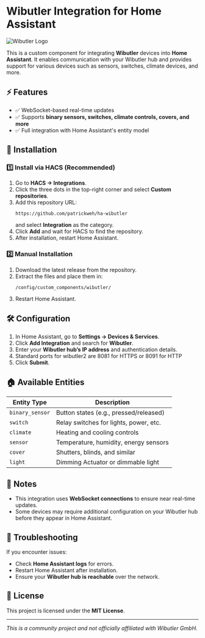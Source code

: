 # Wibutler Integration for Home Assistant

![Wibutler Logo](https://raw.githubusercontent.com/patrickweh/ha-wibutler/main/custom_components/wibutler/logo.png)

This is a custom component for integrating **Wibutler** devices into **Home Assistant**. It enables communication with your Wibutler hub and provides support for various devices such as sensors, switches, climate devices, and more.

## ⚡ Features
- ✅ WebSocket-based real-time updates
- ✅ Supports **binary sensors, switches, climate controls, covers, and more**
- ✅ Full integration with Home Assistant's entity model

## 🚀 Installation

### **1️⃣ Install via HACS (Recommended)**
1. Go to **HACS → Integrations**.
2. Click the three dots in the top-right corner and select **Custom repositories**.
3. Add this repository URL:
   ```
   https://github.com/patrickweh/ha-wibutler
   ```
   and select **Integration** as the category.
4. Click **Add** and wait for HACS to find the repository.
5. After installation, restart Home Assistant.

### **2️⃣ Manual Installation**
1. Download the latest release from the repository.
2. Extract the files and place them in:
   ```
   /config/custom_components/wibutler/
   ```
3. Restart Home Assistant.

## 🛠️ Configuration
1. In Home Assistant, go to **Settings → Devices & Services**.
2. Click **Add Integration** and search for **Wibutler**.
3. Enter your **Wibutler hub’s IP address** and authentication details.
4. Standard ports for wibutler2 are 8081 for HTTPS or 8091 for HTTP
5. Click **Submit**.

## 🏠 Available Entities
| Entity Type     | Description                            |
|-----------------|----------------------------------------|
| `binary_sensor` | Button states (e.g., pressed/released) |
| `switch`        | Relay switches for lights, power, etc. |
| `climate`       | Heating and cooling controls           |
| `sensor`        | Temperature, humidity, energy sensors  |
| `cover`         | Shutters, blinds, and similar          |
| `light`         | Dimming Actuator or dimmable light     |

## 📌 Notes
- This integration uses **WebSocket connections** to ensure near real-time updates.
- Some devices may require additional configuration on your Wibutler hub before they appear in Home Assistant.

## 📖 Troubleshooting
If you encounter issues:
- Check **Home Assistant logs** for errors.
- Restart Home Assistant after installation.
- Ensure your **Wibutler hub is reachable** over the network.

## 📝 License
This project is licensed under the **MIT License**.

---

_This is a community project and not officially affiliated with Wibutler GmbH._

